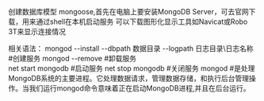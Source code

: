 创建数据库模型
mongoose,首先在电脑上要安装MongoDB Server，可去官网下载，用来通过shell在本机启动服务
可以下载图形化显示工具如Navicat或Robo 3T来显示连接情况

相关语法：
mongod --install --dbpath 数据目录 --logpath 日志目录\日志名称	#创建服务
mongod --remove	    #卸载服务		
net start mongodb	#启动服务
net stop mongodb	#关闭服务
mongod #是处理MongoDB系统的主要进程。它处理数据请求，管理数据存储，和执行后台管理操作。当我们运行mongod命令意味着正在启动MongoDB进程,并且在后台运行。
